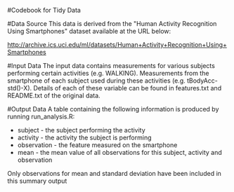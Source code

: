 #Codebook for Tidy Data

#Data Source
This data is derived from the "Human Activity Recognition Using Smartphones" dataset available at the URL below:

http://archive.ics.uci.edu/ml/datasets/Human+Activity+Recognition+Using+Smartphones

#Input Data
The input data contains measurements for various subjects performing certain activities (e.g. WALKING). Measurements from the smartphone of each subject used during these activities (e.g. tBodyAcc-std()-X). Details of each of these variable can be found in features.txt and README.txt of the original data.

#Output Data
A table containing the following information is produced by running run_analysis.R:

* subject - the subject performing the activity
* activity - the activity the subject is performing
* observation - the feature measured on the smartphone
* mean - the mean value of all observations for this subject, activity and observation

Only observations for mean and standard deviation have been included in this summary output
